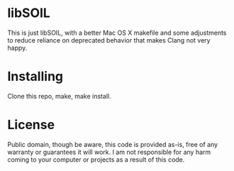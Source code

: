 # libSOIL
This is just libSOIL, with a better Mac OS X makefile and some adjustments to reduce reliance on deprecated behavior that makes Clang not very happy.

# Installing
Clone this repo, make, make install.

# License
Public domain, though be aware, this code is provided as-is, free of any warranty or guarantees it will work. I am not responsible for any harm coming to your computer or projects as a result of this code.
